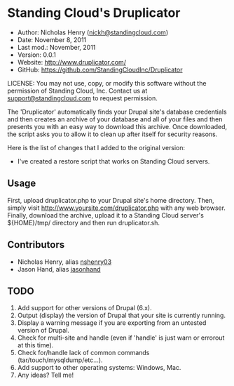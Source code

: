 Standing Cloud's Druplicator
============================

* Author:    Nicholas Henry (<nickh@standingcloud.com>)
* Date:      November 8, 2011
* Last mod.: November, 2011
* Version:   0.0.1
* Website:   <http://www.druplicator.com/>
* GitHub:    <https://github.com/StandingCloudInc/Druplicator>

LICENSE: You may not use, copy, or modify this software without the
permission of Standing Cloud, Inc. Contact us at support@standingcloud.com
to request permission.

The 'Druplicator' automatically finds your Drupal site's
database credentials and then creates an archive of your database and all of
your files and then presents you with an easy way to download this archive.
Once downloaded, the script asks you to allow it to clean up after itself
for security reasons.

Here is the list of changes that I added to the original version:

* I've created a restore script that works on Standing Cloud servers.

Usage
-----

First, upload druplicator.php to your Drupal site's home directory.  Then,
simply visit http://www.yoursite.com/druplicator.php with any web browser.
Finally, download the archive, upload it to a Standing Cloud server's
${HOME}/tmp/ directory and then run druplicator.sh.


Contributors
------------

* Nicholas Henry, alias [nshenry03][1]
* Jason Hand, alias [jasonhand][2]

[1]: https://github.com/nshenry03
[2]: https://github.com/jasonhand


TODO
----

1. Add support for other versions of Drupal (6.x).
2. Output (display) the version of Drupal that your site is currently running.
3. Display a warning message if you are exporting from an untested version of Drupal.
4. Check for multi-site and handle (even if 'handle' is just warn or errorout at this time).
5. Check for/handle lack of common commands (tar/touch/mysqldump/etc...).
6. Add support to other operating systems: Windows, Mac.
7. Any ideas? Tell me!

